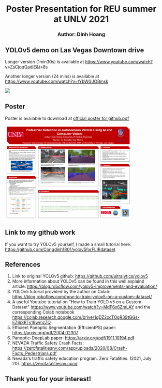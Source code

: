 # <div align="center"> Poster Presentation for REU summer at UNLV 2021 </div>
### <div align="center"> Author: Dinh Hoang </div>

## YOLOv5 demo on Las Vegas Downtown drive

Longer version (1min30s) is available at https://www.youtube.com/watch?v=ZsCjoqQadiE&t=8s


Another longer version (24 mins) is available at https://www.youtube.com/watch?v=tYbWGJOBmsk

<p>
<img width="416" src="8s_yolov5_vegas_hd.gif">
</p>

## Poster

Poster is available to download at <a href="./official poster for github.pdf">official poster for github.pdf</a>

<p><a href="./official poster for github.pdf"><img width="416" src="poster demo.PNG"></a>
</p>

## Link to my github work

If you want to try YOLOv5 yourself, I made a small tutorial here: https://github.com/Congdinh1801/yolov5forFLIRdataset


## References
1. Link to original YOLOv5 github: https://github.com/ultralytics/yolov5
2. More information about YOLOv5 can be found in this well explaind article: https://blog.roboflow.com/yolov5-improvements-and-evaluation/
3. YOLOv5 tutorial provided by the author on Colab: https://blog.roboflow.com/how-to-train-yolov5-on-a-custom-dataset/
4. A useful Youtube tutorial on "How to Train YOLO v5 on a Custom Dataset" https://www.youtube.com/watch?v=MdF6x6ZmLAY and the corresponding Colab notebook https://colab.research.google.com/drive/1gDZ2xcTOgR39tGGs-EZ6i3RTs16wmzZQ
5. Efficient Panoptic Segmentation (EfficientPS) paper: https://arxiv.org/pdf/2004.02307
6. Panoptic-DeepLab paper: https://arxiv.org/pdf/1911.10194.pdf
7. NEVADA Traffic Safety Crash Facts: https://zerofatalitiesnv.com/app/uploads/2020/08/Crash-Facts_Pedestrians.pdf
8. Nevada's traffic safety education program. Zero Fatalities. (2021, July 20). https://zerofatalitiesnv.com/. 




## Thank you for your interest!
